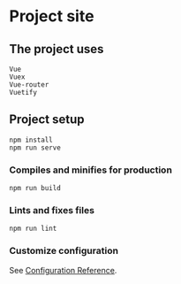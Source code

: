 # Project site

## The project uses
```
Vue
Vuex
Vue-router
Vuetify
```
## Project setup
```
npm install
npm run serve
```


### Compiles and minifies for production
```
npm run build
```

### Lints and fixes files
```
npm run lint
```

### Customize configuration
See [Configuration Reference](https://cli.vuejs.org/config/).
